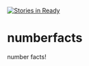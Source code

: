 [![Stories in Ready](https://badge.waffle.io/ehne/numberfacts.png?label=ready&title=Ready)](https://waffle.io/ehne/numberfacts?utm_source=badge)
# numberfacts
number facts!
